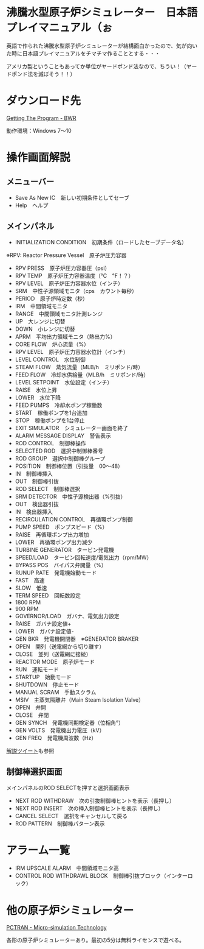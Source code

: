 # 沸騰水型原子炉シミュレーター　日本語プレイマニュアル（ぉ
英語で作られた沸騰水型原子炉シミュレーターが結構面白かったので、気が向いた時に日本語プレイマニュアルをチマチマ作ることとする・・・

アメリカ製ということもあってか単位がヤードポンド法なので、ちうい！（ヤードポンド法を滅ぼそう！！）

# ダウンロード先
[Getting The Program - BWR](https://acmenuclearservices.com/home/getting-the-program/)

動作環境：Windows 7～10

# 操作画面解説
## メニューバー
* Save As New IC　新しい初期条件としてセーブ
* Help　ヘルプ

## メインパネル
* INITIALIZATION CONDITION　初期条件（ロードしたセーブデータ名）

※RPV: Reactor Pressure Vessel　原子炉圧力容器

* RPV PRESS　原子炉圧力容器圧（psi）
* RPV TEMP　原子炉圧力容器温度（℃　℉！？）
* RPV LEVEL　原子炉圧力容器水位（インチ）
* SRM　中性子源領域モニタ（cps　カウント毎秒）
* PERIOD　原子炉時定数（秒）
* IRM　中間領域モニタ
* RANGE　中間領域モニタ計測レンジ
* UP　大レンジに切替
* DOWN　小レンジに切替
* APRM　平均出力領域モニタ（熱出力%）
* CORE FLOW　炉心流量（%）
* RPV LEVEL　原子炉圧力容器水位計（インチ）
* LEVEL CONTROL　水位制御
* STEAM FLOW　蒸気流量（MLB/h　ミリポンド/時）
* FEED FLOW　冷却水供給量（MLB/h　ミリポンド/時）
* LEVEL SETPOINT　水位設定（インチ）
* RAISE　水位上昇
* LOWER　水位下降
* FEED PUMPS　冷却水ポンプ稼働数
* START　稼働ポンプを1台追加
* STOP　稼働ポンプを1台停止
* EXIT SIMULATOR　シミュレーター画面を終了
* ALARM MESSAGE DISPLAY　警告表示
* ROD CONTROL　制御棒操作
* SELECTED ROD　選択中制御棒番号
* ROD GROUP　選択中制御棒グループ
* POSITION　制御棒位置（引抜量　00～48）
* IN　制御棒挿入
* OUT　制御棒引抜
* ROD SELECT　制御棒選択
* SRM DETECTOR　中性子源検出器（%引抜）
* OUT　検出器引抜
* IN　検出器挿入
* RECIRCULATION CONTROL　再循環ポンプ制御
* PUMP SPEED　ポンプスピード（%）
* RAISE　再循環ポンプ出力増加
* LOWER　再循環ポンプ出力減少
* TURBINE GENERATOR　タービン発電機
* SPEED/LOAD　タービン回転速度/電気出力（rpm/MW）
* BYPASS POS　バイパス弁開量（%）
* RUNUP RATE　発電機始動モード
* FAST　高速
* SLOW　低速
* TERM SPEED　回転数設定
* 1800 RPM
* 900 RPM
* GOVERNOR/LOAD　ガバナ、電気出力設定
* RAISE　ガバナ設定値+
* LOWER　ガバナ設定値-
* GEN BKR　発電機開閉器　※GENERATOR BRAKER
* OPEN　開列（送電網から切り離す）
* CLOSE　並列（送電網に接続）
* REACTOR MODE　原子炉モード
* RUN　運転モード
* STARTUP　始動モード
* SHUTDOWN　停止モード
* MANUAL SCRAM　手動スクラム
* MSIV　主蒸気隔離弁（Main Steam Isolation Valve）
* OPEN　弁開
* CLOSE　弁閉
* GEN SYNCH　発電機同期検定器（位相角°）
* GEN VOLTS　発電機出力電圧（kV）
* GEN FREQ　発電機周波数（Hz）

[解説ツイート](https://x.com/IchikawaYukko/status/1654880852181123072)も参照

## 制御棒選択画面
メインパネルのROD SELECTを押すと選択画面表示
* NEXT ROD WITHDRAW　次の引抜制御棒ヒントを表示（長押し）
* NEXT ROD INSERT　次の挿入制御棒ヒントを表示（長押し）
* CANCEL SELECT　選択をキャンセルして戻る
* ROD PATTERN　制御棒パターン表示

# アラーム一覧
* IRM UPSCALE ALARM　中間領域モニタ高
* CONTROL ROD WITHDRAWL BLOCK　制御棒引抜ブロック（インターロック）

# 他の原子炉シミュレーター

[PCTRAN - Micro-simulation Technology](http://www.microsimtech.com/pctran/)

各形の原子炉シミュレーターあり。最初の5分は無料ライセンスで遊べる。